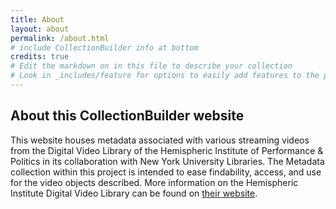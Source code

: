 ```yaml
---
title: About
layout: about
permalink: /about.html
# include CollectionBuilder info at bottom
credits: true
# Edit the markdown on in this file to describe your collection
# Look in _includes/feature for options to easily add features to the page
---
```


## About this CollectionBuilder website
This website houses metadata associated with various streaming videos from the Digital Video Library of the Hemispheric Institute of Performance & Politics in its collaboration with New York University Libraries. The Metadata collection within this project is intended to ease findability, access, and use for the video objects described. More information on the Hemispheric Institute Digital Video Library can be found on [their website](https://hemisphericinstitute.org/en/hidvl.html).
